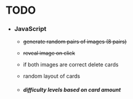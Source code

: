 # TODO

-  ### JavaScript

	+  ~~generate random pairs of images (8 pairs)~~

	+  ~~reveal image on click~~

	+ if both images are correct delete cards

	+ random layout of cards

	+  #### *difficulty levels based on card amount*
